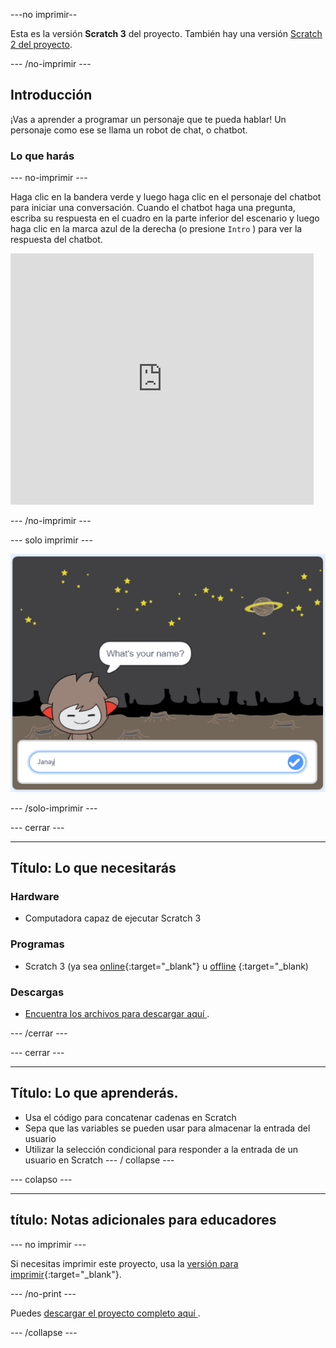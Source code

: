 \---no imprimir--

Esta es la versión **Scratch 3** del proyecto. También hay una versión [Scratch 2 del proyecto](https://projects.raspberrypi.org/en/projects/chatbot-scratch2).

\--- /no-imprimir \---

## Introducción

¡Vas a aprender a programar un personaje que te pueda hablar! Un personaje como ese se llama un robot de chat, o chatbot.

### Lo que harás

\--- no-imprimir \---

Haga clic en la bandera verde y luego haga clic en el personaje del chatbot para iniciar una conversación. Cuando el chatbot haga una pregunta, escriba su respuesta en el cuadro en la parte inferior del escenario y luego haga clic en la marca azul de la derecha (o presione ` Intro ` ) para ver la respuesta del chatbot.

<div class="scratch-preview">
  <iframe allowtransparency="true" width="485" height="402" src="https://scratch.mit.edu/projects/embed/248864190/?autostart=false" 
  frameborder="0" scrolling="no"></iframe>
</div>

\--- /no-imprimir \---

\--- solo imprimir \---

![proyecto completo](images/chatbot-preview.png)

\--- /solo-imprimir \---

\--- cerrar \---

* * *

## Título: Lo que necesitarás

### Hardware

- Computadora capaz de ejecutar Scratch 3

### Programas

- Scratch 3 (ya sea [online](https://rpf.io/scratchon){:target="_blank"} u [offline](https://rpf.io/scratchoff) {:target="_blank)

### Descargas

- [ Encuentra los archivos para descargar aquí ](http://rpf.io/p/en/chatbot-go) .

\--- /cerrar \---

\--- cerrar \---

* * *

## Título: Lo que aprenderás.

- Usa el código para concatenar cadenas en Scratch
- Sepa que las variables se pueden usar para almacenar la entrada del usuario
- Utilizar la selección condicional para responder a la entrada de un usuario en Scratch \--- / collapse \---

\--- colapso \---

* * *

## título: Notas adicionales para educadores

\--- no imprimir \---

Si necesitas imprimir este proyecto, usa la [versión para imprimir](https://projects.raspberrypi.org/en/projects/chatbot/print){:target="_blank"}.

\--- /no-print \---

Puedes [ descargar el proyecto completo aquí ](http://rpf.io/p/en/chatbot-get).

\--- /collapse \---